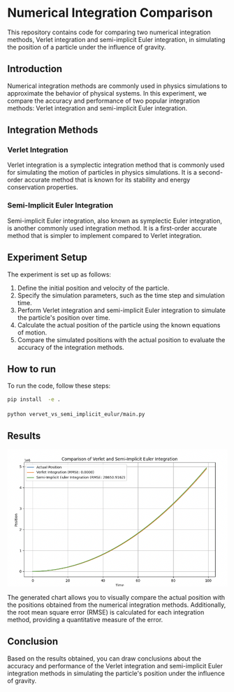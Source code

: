 # Numerical Integration Comparison

This repository contains code for comparing two numerical integration methods, Verlet integration and semi-implicit Euler integration, in simulating the position of a particle under the influence of gravity.

## Introduction

Numerical integration methods are commonly used in physics simulations to approximate the behavior of physical systems. In this experiment, we compare the accuracy and performance of two popular integration methods: Verlet integration and semi-implicit Euler integration.

## Integration Methods

### Verlet Integration

Verlet integration is a symplectic integration method that is commonly used for simulating the motion of particles in physics simulations. It is a second-order accurate method that is known for its stability and energy conservation properties.

### Semi-Implicit Euler Integration

Semi-implicit Euler integration, also known as symplectic Euler integration, is another commonly used integration method. It is a first-order accurate method that is simpler to implement compared to Verlet integration.

## Experiment Setup

The experiment is set up as follows:

1. Define the initial position and velocity of the particle.
2. Specify the simulation parameters, such as the time step and simulation time.
3. Perform Verlet integration and semi-implicit Euler integration to simulate the particle's position over time.
4. Calculate the actual position of the particle using the known equations of motion.
5. Compare the simulated positions with the actual position to evaluate the accuracy of the integration methods.

## How to run

To run the code, follow these steps:

```sh
pip install  -e .

python vervet_vs_semi_implicit_eulur/main.py


```

## Results


![result](image/result.png)


The generated chart allows you to visually compare the actual position with the positions obtained from the numerical integration methods. Additionally, the root mean square error (RMSE) is calculated for each integration method, providing a quantitative measure of the error.

## Conclusion

Based on the results obtained, you can draw conclusions about the accuracy and performance of the Verlet integration and semi-implicit Euler integration methods in simulating the particle's position under the influence of gravity.
